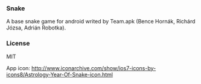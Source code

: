 ### Snake

A base snake game for android writed by Team.apk (Bence Hornák, Richárd Józsa, Adrián Robotka).

### License
MIT

App icon: http://www.iconarchive.com/show/ios7-icons-by-icons8/Astrology-Year-Of-Snake-icon.html
